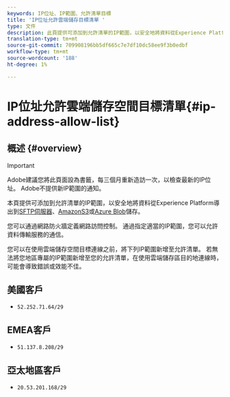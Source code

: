 ```yaml
---
keywords: IP位址、IP範圍、允許清單目標
title: 'IP位址允許雲端儲存目標清單 '
type: 文件
description: 此頁提供可添加到允許清單的IP範圍，以安全地將資料從Experience Platform導出到SFTP伺服器、AmazonS3或Azure Blob儲存。
translation-type: tm+mt
source-git-commit: 709908196bb5df665c7e7df10dc58ee9f3b0edbf
workflow-type: tm+mt
source-wordcount: '188'
ht-degree: 1%

---
```



# IP位址允許雲端儲存空間目標清單{#ip-address-allow-list}

## 概述 {#overview}

>[!IMPORTANT]
>
> Adobe建議您將此頁面設為書籤，每三個月重新造訪一次，以檢查最新的IP位址。 Adobe不提供新IP範圍的通知。

本頁提供可添加到允許清單的IP範圍，以安全地將資料從Experience Platform導出到[SFTP伺服器](./sftp.md)、[AmazonS3](./amazon-s3.md)或[Azure Blob](./azure-blob.md)儲存。

您可以通過網路防火牆定義網路訪問控制。 通過指定適當的IP範圍，您可以允許資料傳輸服務的通信。

您可以在使用雲端儲存空間目標連線之前，將下列IP範圍新增至允許清單。 若無法將您地區專屬的IP範圍新增至您的允許清單，在使用雲端儲存區目的地連線時，可能會導致錯誤或效能不佳。

## 美國客戶

* `52.252.71.64/29`

## EMEA客戶

* `51.137.8.208/29`

## 亞太地區客戶

* `20.53.201.168/29`